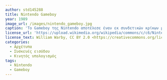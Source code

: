 ```yaml
---
author: std145288
title: Nintendo Gameboy
year: 1989
image_url: /images/nintendo_gameboy.jpg
caption: 'Το Gameboy της Nintendo αποτέλεσε έναν εκ συνδετικών κρίκων μεταξύ χρηστών και φορητών συσκευών. Ιδιαίτερα φιλικό προς τον χρήστη και εξαιρετικά εργονομικό καθώς όλα τα πλήκτρα ελέγχου βρίσκονται στο μπροστινό πάνελ της συσκευής ενώ η ενσωματωμένη οθόνη συντελεί στην ολοκλήρωση της διάδρασης.'
license_url: 'https://upload.wikimedia.org/wikipedia/commons/c/c6/Nintendo_Gameboy.jpg'
license_text: William Warby, CC BY 2.0 <https://creativecommons.org/licenses/by/2.0>, via Wikimedia Commons
categories:
  - Αρχέτυπα 
  - Συσκευές εισόδου
  - Κινητός υπολογισμός
tags:
  - Nintendo
  - Gameboy
---
```

